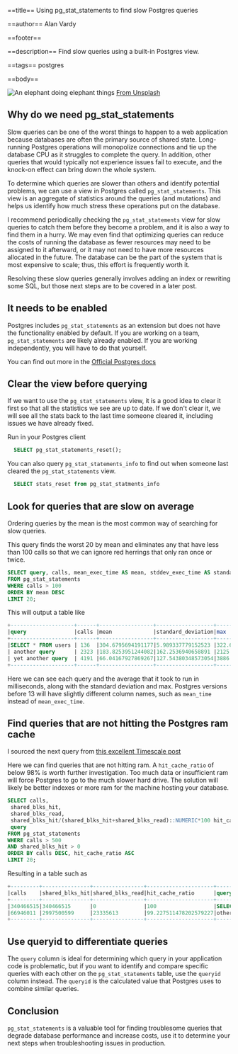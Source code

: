 ==title==
Using pg_stat_statements to find slow Postgres queries

==author==
Alan Vardy

==footer==

==description==
Find slow queries using a built-in Postgres view.

==tags==
postgres

==body==

![An elephant doing elephant things](elephant.jpg "An elephant doing elephant things")
[From Unsplash](https://unsplash.com/photos/OP3ghv27Yto)

## Why do we need pg_stat_statements

Slow queries can be one of the worst things to happen to a web application because databases are often the primary source of shared state. Long-running Postgres operations will monopolize connections and tie up the database CPU as it struggles to complete the query. In addition, other queries that would typically not experience issues fail to execute, and the knock-on effect can bring down the whole system.

To determine which queries are slower than others and identify potential problems, we can use a view in Postgres called `pg_stat_statements`. This view is an aggregate of statistics around the queries (and mutations) and helps us identify how much stress these operations put on the database.

I recommend periodically checking the `pg_stat_statements` view for slow queries to catch them before they become a problem, and it is also a way to find them in a hurry. We may even find that optimizing queries can reduce the costs of running the database as fewer resources may need to be assigned to it afterward, or it may not need to have more resources allocated in the future. The database can be the part of the system that is most expensive to scale; thus, this effort is frequently worth it.

Resolving these slow queries generally involves adding an index or rewriting some SQL, but those next steps are to be covered in a later post.

## It needs to be enabled

Postgres includes `pg_stat_statements` as an extension but does not have the functionality enabled by default. If you are working on a team, `pg_stat_statements` are likely already enabled. If you are working independently, you will have to do that yourself.

You can find out more in the [Official Postgres docs](https://www.postgresql.org/docs/current/pgstatstatements.html)

## Clear the view before querying

If we want to use the `pg_stat_statements` view, it is a good idea to clear it first so that all the statistics we see are up to date. If we don't clear it, we will see all the stats back to the last time someone cleared it, including issues we have already fixed.

Run in your Postgres client

```sql
  SELECT pg_stat_statements_reset();  
```

You can also query `pg_stat_statements_info` to find out when someone last cleared the `pg_stat_statements` view.

```sql
  SELECT stats_reset from pg_stat_statments_info
```

## Look for queries that are slow on average

Ordering queries by the mean is the most common way of searching for slow queries.

This query finds the worst 20 by mean and eliminates any that have less than 100 calls so that we can ignore red herrings that only ran once or twice.

```sql
SELECT query, calls, mean_exec_time AS mean, stddev_exec_time AS standard_deviation, max_exec_time AS max
FROM pg_stat_statements
WHERE calls > 100
ORDER BY mean DESC
LIMIT 20;
```

This will output a table like

```sql
+--------------------+------+-----------------+------------------+-----------+
|query               |calls |mean             |standard_deviation|max        |
+--------------------+------+-----------------+------------------+-----------+
|SELECT * FROM users | 136  |304.6795694191177|5.989337779152523 |322.665935 |
| another query      | 2323 |183.8253951244082|162.2536940658891 |2125.271036|
| yet another query  | 4191 |66.04167927869267|127.54380348573054|3886.514188|
+--------------------+------+-----------------+------------------+-----------+
```

Here we can see each query and the average that it took to run in milliseconds, along with the standard deviation and max. Postgres versions before 13 will have slightly different column names, such as `mean_time` instead of `mean_exec_time`.

## Find queries that are not hitting the Postgres ram cache

I sourced the next query from [this excellent Timescale post](https://www.timescale.com/blog/identify-postgresql-performance-bottlenecks-with-pg_stat_statements/)

Here we can find queries that are not hitting ram. A `hit_cache_ratio` of below 98% is worth further investigation. Too much data or insufficient ram will force Postgres to go to the much slower hard drive. The solution will likely be better indexes or more ram for the machine hosting your database.

```sql
SELECT calls,
 shared_blks_hit,
 shared_blks_read,
 shared_blks_hit/(shared_blks_hit+shared_blks_read)::NUMERIC*100 hit_cache_ratio,
 query
FROM pg_stat_statements
WHERE calls > 500
AND shared_blks_hit > 0
ORDER BY calls DESC, hit_cache_ratio ASC
LIMIT 20;
```

Resulting in a table such as

```sql
+---------+---------------+----------------+---------------------+--------------------+
|calls    |shared_blks_hit|shared_blks_read|hit_cache_ratio      |query               |
+---------+---------------+----------------+---------------------+--------------------+
|340466515|340466515      |0               |100                  |SELECT * FROM USERS |
|66946011 |2997500599     |23335613        |99.227511478202579227|other query         |
+---------+---------------+----------------+---------------------+--------------------+
```

## Use queryid to differentiate queries

The `query` column is ideal for determining which query in your application code is problematic, but if you want to identify and compare specific queries with each other on the `pg_stat_statements` table, use the `queryid` column instead. The `queryid` is the calculated value that Postgres uses to combine similar queries.

## Conclusion

`pg_stat_statements` is a valuable tool for finding troublesome queries that degrade database performance and increase costs, use it to determine your next steps when troubleshooting issues in production.
